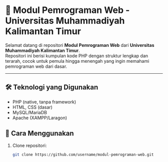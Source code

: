 # 📘 Modul Pemrograman Web - Universitas Muhammadiyah Kalimantan Timur

Selamat datang di repositori **Modul Pemrograman Web** dari **Universitas Muhammadiyah Kalimantan Timur**.  
Repositori ini berisi kumpulan kode PHP dengan struktur lengkap dan terarah, cocok untuk pemula hingga menengah yang ingin memahami pemrograman web dari dasar.

---
## 🛠 Teknologi yang Digunakan

- PHP (native, tanpa framework)
- HTML, CSS (dasar)
- MySQL/MariaDB
- Apache (XAMPP/Laragon)

## 📂 Cara Menggunakan

1. Clone repositori:
   ```bash
   git clone https://github.com/username/modul-pemrograman-web.git
